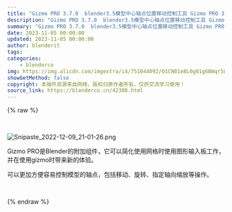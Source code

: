 ```yaml
---
title: "Gizmo PRO 3.7.0  blender3.5模型中心轴点位置移动控制工具 Gizmo PRO 3.6.0  blender3.4"
description: "Gizmo PRO 3.7.0  blender3.5模型中心轴点位置移动控制工具 Gizmo PRO 3.6.0  blender3.4"
summary: "Gizmo PRO 3.7.0  blender3.5模型中心轴点位置移动控制工具 Gizmo PRO 3.6.0  blender3.4"
date: 2023-11-05 00:00:00
updated: 2023-11-05 00:00:00
author: blenderit
tags: 
categories:
    - blenderco
img: https://img.alicdn.com/imgextra/i4/751044092/O1CN01e8L0g01g6BWqr584j_!!751044092.jpg
showGetMethod: false
copyright: 本插件资源来自网络，版权归原作者所有，仅供交流学习使用！
source_link: https://blenderco.cn/42308.html
---
```


{% raw %}
<p> </p><p><img src="https://img.alicdn.com/imgextra/i3/1856665554/O1CN01qcxnhw1qtmYBBQ4iQ_!!1856665554.png" alt="Snipaste_2022-12-09_21-01-26.png"></p><p class="one-p">Gizmo PRO是Blender的附加组件，它可以简化使用网格时使用图形输入板工作，并在使用gizmo时带来新的体验。</p><p class="one-p">可以更加方便容易控制模型的轴点，包括移动、旋转、指定轴向缩放等操作。</p><p> </p>
<div style="display: none">blenderco</div>
{% endraw %}